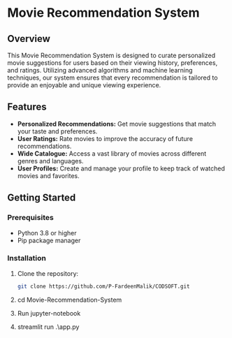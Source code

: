 # Movie Recommendation System

## Overview

This Movie Recommendation System is designed to curate personalized movie suggestions for users based on their viewing history, preferences, and ratings. Utilizing advanced algorithms and machine learning techniques, our system ensures that every recommendation is tailored to provide an enjoyable and unique viewing experience.

## Features

- **Personalized Recommendations:** Get movie suggestions that match your taste and preferences.
- **User Ratings:** Rate movies to improve the accuracy of future recommendations.
- **Wide Catalogue:** Access a vast library of movies across different genres and languages.
- **User Profiles:** Create and manage your profile to keep track of watched movies and favorites.

## Getting Started

### Prerequisites

- Python 3.8 or higher
- Pip package manager

### Installation

1. Clone the repository:
   ```bash
   git clone https://github.com/P-FardeenMalik/CODSOFT.git

2. cd Movie-Recommendation-System

3. Run jupyter-notebook 

3. streamlit run .\app.py